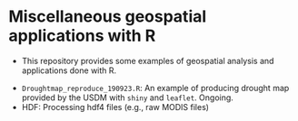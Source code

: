 # Miscellaneous geospatial applications with R
- This repository provides some examples of geospatial analysis and applications done with R.
+ `Droughtmap_reproduce_190923.R`: An example of producing drought map provided by the USDM with `shiny` and `leaflet`. Ongoing.
+ HDF: Processing hdf4 files (e.g., raw MODIS files)
